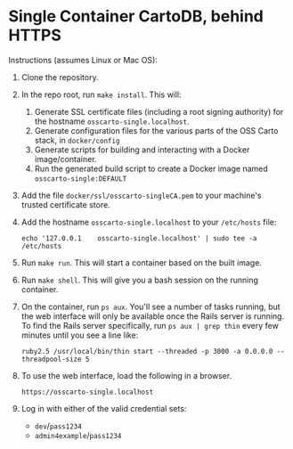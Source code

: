 # Single Container CartoDB, behind HTTPS

Instructions (assumes Linux or Mac OS):

1. Clone the repository.
1. In the repo root, run `make install`. This will:
    1. Generate SSL certificate files (including a root signing authority) for the hostname `osscarto-single.localhost`.
    1. Generate configuration files for the various parts of the OSS Carto stack, in `docker/config`
    1. Generate scripts for building and interacting with a Docker image/container.
    1. Run the generated build script to create a Docker image named `osscarto-single:DEFAULT`
1. Add the file `docker/ssl/osscarto-singleCA.pem` to your machine's trusted certificate store.
1. Add the hostname `osscarto-single.localhost` to your `/etc/hosts` file:

    ```
    echo '127.0.0.1    osscarto-single.localhost' | sudo tee -a /etc/hosts
    ```

1. Run `make run`. This will start a container based on the built image.
1. Run `make shell`. This will give you a bash session on the running container.
1. On the container, run `ps aux`. You'll see a number of tasks running, but the web interface will only be available once the Rails server is running. To find the Rails server specifically, run `ps aux | grep thin` every few minutes until you see a line like:

    ```
    ruby2.5 /usr/local/bin/thin start --threaded -p 3000 -a 0.0.0.0 --threadpool-size 5
    ```

1. To use the web interface, load the following in a browser.

    ```
    https://osscarto-single.localhost
    ```

1. Log in with either of the valid credential sets:
    * `dev`/`pass1234`
    * `admin4example`/`pass1234`
